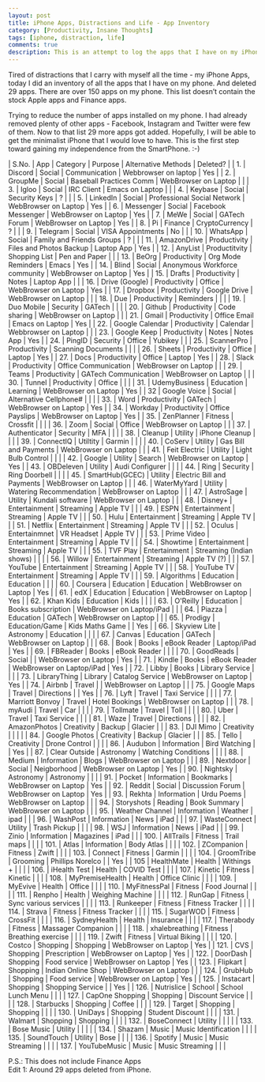 ```yaml
---
layout: post
title: iPhone Apps, Distractions and Life - App Inventory
category: [Productivity, Insane Thoughts]
tags: [iphone, distraction, life]
comments: true
description: This is an attempt to log the apps that I have on my iPhone.
---
```


Tired of distractions that I carry with myself all the time - my iPhone Apps, today I did an inventory of all the apps that I have on my phone. And deleted 29 apps. There are over 150 apps on my phone. This list doesn’t contain the stock Apple apps and Finance apps.

Trying to reduce the number of apps installed on my phone. I had already removed plenty of other apps - Facebook, Instagram and Twitter were few of them. Now to that list 29 more apps got added. Hopefully, I will be able to get the minimalist iPhone that I would love to have. This is the first step toward gaining my independence from the SmartPhone. :-)

| S.No. | App             | Category       | Purpose                       | Alternative Methods       | Deleted? |
| 1.    | Discord         | Social         | Communication                 | Webbrowser on laptop      | Yes      |
| 2.    | GroupMe         | Social         | Baseball Practices Comm       | WebBrowser on Laptop      |          |
| 3.    | Igloo           | Social         | IRC Client                    | Emacs on Laptop           |          |
| 4.    | Keybase         | Social         | Security Keys                 | ?                         |          |
| 5.    | LinkedIn        | Social         | Professional Social Network   | WebBrowser on Laptop      | Yes      |
| 6.    | Messenger       | Social         | Facebook Messenger            | WebBrowser on Laptop      | Yes      |
| 7.    | MeWe            | Social         | GATech Forum                  | WebBrowser on Laptop      | Yes      |
| 8.    | Pi              | Finance        | CryptoCurrency                | ?                         |          |
| 9.    | Telegram        | Social         | VISA Appointments             | No                        |          |
| 10.   | WhatsApp        | Social         | Family and Friends Groups     | ?                         |          |
| 11.   | AmazonDrive     | Productivity   | Files and Photos Backup       | Laptop App                | Yes      |
| 12.   | AnyList         | Productitvity  | Shopping List                 | Pen and Paper             |          |
| 13.   | BeOrg           | Productivity   | Org Mode Reminders            | Emacs                     | Yes      |
| 14.   | Blind           | Social         | Anonymous Workforce community | WebBrowser on Laptop      | Yes      |
| 15.   | Drafts          | Productivity   | Notes                         | Laptop App                |          |
| 16.   | Drive (Google)  | Productivity   | Office                        | WebBrowser on Laptop      | Yes      |
| 17.   | Dropbox         | Productivity   | Google Drive                  | WebBrowser on Laptop      |          |
| 18.   | Due             | Productivity   | Reminders                     |                           |          |
| 19.   | Duo Mobile      | Security       | GATech                        |                           |          |
| 20.   | Github          | Productivity   | Code sharing                  | WebBrowser on Laptop      |          |
| 21.   | Gmail           | Productivity   | Office Email                  | Emacs on Laptop           | Yes      |
| 22.   | Google Calendar | Productivity   | Calendar                      | Webbrowser on Laptop      |          |
| 23.   | Google Keep     | Productivity   | Notes                         | Notes App                 | Yes      |
| 24.   | PingID          | Security       | Office                        | Yubikey                   |          |
| 25.   | ScannerPro      | Productivity   | Scanning Documents            |                           |          |
| 26.   | Sheets          | Productivity   | Office                        | Laptop                    | Yes      |
| 27.   | Docs            | Productivity   | Office                        | Laptop                    | Yes      |
| 28.   | Slack           | Productivity   | Office Communication          | WebBrowser on Laptop      |          |
| 29.   | Teams           | Productivity   | GATech Communication          | WebBrowser on Laptop      |          |
| 30.   | Tunnel          | Productivity   | Office                        |                           |          |
| 31.   | UdemyBusiness   | Education      | Learning                      | WebBrowser on Laptop      | Yes      |
| 32    | Google Voice    | Social         | Alternative Cellphone#        |                           |          |
| 33.   | Word            | Productivity   | GATech                        | WebBrowser on Laptop      | Yes      |
| 34.   | Workday         | Productivity   | Office Payslips               | WebBrowser on Laptop      | Yes      |
| 35.   | ZenPlanner      | Fitness        | Crossfit                      |                           |          |
| 36.   | Zoom            | Social         | Office                        | WebBrowser on Laptop      |          |
| 37.   | Authenticator   | Security       | MFA                           |                           |          |
| 38.   | Cleanup         | Utility        | iPhone Cleanup                |                           |          |
| 39.   | ConnectIQ       | Utiltity       | Garmin                        |                           |          |
| 40.   | CoServ          | Utility        | Gas Bill and Payments         | WebBrowser on Laptop      |          |
| 41.   | Feit Electric   | Utility        | Light Bulb Control            |                           |          |
| 42.   | Google          | Utility        | Search                        | WebBrowser on Laptop      | Yes      |
| 43.   | OBDeleven       | Utility        | Audi Configurer               |                           |          |
| 44.   | Ring            | Security       | Ring Doorbell                 |                           |          |
| 45.   | SmartHub(GCEC)  | Utility        | Electric Bill and Payments    | WebBrowser on Laptop      |          |
| 46.   | WaterMyYard     | Utility        | Watering Recommendation       | WebBrowser on Laptop      |          |
| 47.   | AstroSage       | Utility        | Kundali software              | WebBrowser on Laptop      |          |
| 48.   | Disney+         | Entertainment  | Streaming                     | Apple TV                  |          |
| 49.   | ESPN            | Entertainment  | Streaming                     | Apple TV                  |          |
| 50.   | Hulu            | Entertainment  | Streaming                     | Apple TV                  |          |
| 51.   | Netflix         | Entertainment  | Streaming                     | Apple TV                  |          |
| 52.   | Oculus          | Entertainmnet  | VR Headset                    | Apple TV                  |          |
| 53.   | Prime Video     | Entertainment  | Streaming                     | Apple TV                  |          |
| 54.   | Showtime        | Entertainment  | Streaming                     | Apple TV                  |          |
| 55.   | TVF Play        | Entertainment  | Streaming (Indian shows)      |                           |          |
| 56.   | Willow          | Entertainment  | Streaming                     | Apple TV (?)              |          |
| 57.   | YouTube         | Entertainment  | Streaming                     | Apple TV                  |          |
| 58.   | YouTube TV      | Entertainment  | Streaming                     | Apple TV                  |          |
| 59.   | Algorithms      | Education      | Education                     |                           |          |
| 60.   | Coursera        | Education      | Education                     | WebBrowser on Laptop      | Yes      |
| 61.   | edX             | Education      | Education                     | WebBrowser on Laptop      | Yes      |
| 62.   | Khan Kids       | Education      | Kids                          |                           |          |
| 63.   | O'Reilly        | Education      | Books subscription            | WebBrowser on Laptop/iPad |          |
| 64.   | Piazza          | Education      | GATech                        | WebBrowser on Laptop      |          |
| 65.   | Prodigy         | Education/Game | Kids Maths Game               |                           | Yes      |
| 66.   | Skyview Lite    | Astronomy      | Education                     |                           |          |
| 67.   | Canvas          | Education      | GATech                        | WebBrowser on Laptop      |          |
| 68.   | Book            | Books          | eBook Reader                  | Laptop/iPad               | Yes      |
| 69.   | FBReader        | Books          | eBook Reader                  |                           |          |
| 70.   | GoodReads       | Social         |                               | WebBrowser on Laptop      | Yes      |
| 71.   | Kindle          | Books          | eBook Reader                  | WebBrowser on Laptop/iPad | Yes      |
| 72.   | Libby           | Books          | Library Service               |                           |          |
| 73.   | LibraryThing    | Library        | Catalog Service               | WebBrowser on Laptop      | Yes      |
| 74.   | Airbnb          | Travel         |                               | WebBrowser on Laptop      |          |
| 75.   | Google Maps     | Travel         | Directions                    |                           | Yes      |
| 76.   | Lyft            | Travel         | Taxi Service                  |                           |          |
| 77.   | Marriott Bonvoy | Travel         | Hotel Bookings                | WebBrowser on Laptop      |          |
| 78.   | myAudi          | Travel         | Car                           |                           |          |
| 79.   | Tollmate        | Travel         | Toll                          |                           |          |
| 80.   | Uber            | Travel         | Taxi Service                  |                           |          |
| 81.   | Waze            | Travel         | Directions                    |                           |          |
| 82.   | AmazonPhotos    | Creativity     | Backup                        | Glacier                   |          |
| 83.   | DJI Mimo        | Creativity     |                               |                           |          |
| 84.   | Google Photos   | Creativity     | Backup                        | Glacier                   |          |
| 85.   | Tello           | Creativity     | Drone Control                 |                           |          |
| 86.   | Audubon         | Information    | Bird Watching                 |                           |  Yes     |
| 87.   | Clear Outside   | Astronomy      | Watching Conditions           |                           |          |
| 88.   | Medium          | Information    | Blogs                         | WebBrowser on Laptop      |          |
| 89.   | Nextdoor        | Social         | Neigborhood                   | WebBrowser on Laptop      | Yes      |
| 90.   | Nightsky        | Astronomy      | Astronomy                     |                           |          |
| 91.   | Pocket          | Information    | Bookmarks                     | WebBrowser on Laptop      | Yes      |
| 92.   | Reddit          | Social         | Discussion Forum              | WebBrowser on Laptop      | Yes      |
| 93.   | Rekhta          | Information    | Urdu Poems                    | WebBrowser on Laptop      |          |
| 94.   | Storyshots      | Reading        | Book Summary                  | WebBrowser on Laptop      |          |
| 95.   | Weather Channel | Information    | Weather                       | ipad                      |          |
| 96.   | WashPost        | Information    | News                          | iPad                      |          |
| 97.   | WasteConnect    | Utility        | Trash Pickup                  |                           |          |
| 98.   | WSJ             | Information    | News                          | iPad                      |          |
| 99.   | Zinio           | Information    | Magazines                     | iPad                      |          |
| 100.  | AllTrails       | Fitness        | Trail maps                    |                           |          |
| 101.  | Atlas           | Information    | Body Atlas                    |                           |          |
| 102.  | ZCompanion      | Fitness        | Zwift                         |                           |          |
| 103.  | Connect         | Fitness        | Garmin                        |                           |          |
| 104.  | GroomTribe      | Grooming       | Phillips Norelco              |                           | Yes      |
| 105   | HealthMate      | Health         | Withings +                    |                           |          |
| 106.  | iHealth Test    | Health         | COVID Test                    |                           |          |
| 107.  | Kinetic         | Fitness        | Kinetic                       |                           |          |
| 108.  | MyPremiseHealth | Health         | Office Clinic                 |                           |          |
| 109.  | MyEvive         | Health         | Office                        |                           |          |
| 110.  | MyFitnessPal    | Fitness        | Food Journal                  |                           |          |
| 111.  | Renpho          | Health         | Weighing Machine              |                           |          |
| 112.  | RunGap          | Fitness        | Sync various services         |                           |          |
| 113.  | Runkeeper       | Fitness        | Fitness Tracker               |                           |          |
| 114.  | Strava          | Fitness        | Fitness Tracker               |                           |          |
| 115.  | SugarWOD        | Fitness        | CrossFit                      |                           |          |
| 116.  | SydneyHealth    | Health         | Insurance                     |                           |          |
| 117.  | Therabody       | Fitness        | Massager Companion            |                           |          |
| 118.  | xhalebreathing  | Fitness        | Breathing exercise            |                           |          |
| 119.  | Zwift           | Fitness        | Virtual Biking                |                           |          |
| 120.  | Costco          | Shopping       | Shopping                      | WebBrowser on Laptop      |  Yes     |
| 121.  | CVS             | Shopping       | Prescription                  | WebBrowser on Laptop      |  Yes     |
| 122.  | DoorDash        | Shopping       | Food service                  | WebBrowser on Laptop      |  Yes     |
| 123.  | Flipkart        | Shopping       | Indian Online Shop            | WebBrowser on Laptop      |          |
| 124.  | GrubHub         | Shopping       | Food service                  | WebBrowser on Laptop      |  Yes     |
| 125.  | Instacart       | Shopping       | Shopping Service              |                           |  Yes     |
| 126.  | Nutrislice      | School         | School Lunch Menu             |                           |          |
| 127.  | CapOne Shopping | Shopping       | Discount Service              |                           |          |
| 128.  | Starbucks       | Shopping       | Coffee                        |                           |          |
| 129.  | Target          | Shopping       | Shopping                      |                           |          |
| 130.  | UniDays         | Shopping       | Student Discount              |                           |          |
| 131.  | Walmart         | Shopping       | Shopping                      |                           |          |
| 132.  | BoseConnect     | Utility        |                               |                           |          |
| 133.  | Bose Music      | Utility        |                               |                           |          |
| 134.  | Shazam          | Music          | Music Identification          |                           |          |
| 135.  | SoundTouch      | Utility        | Bose                          |                           |          |
| 136.  | Spotify         | Music          | Music Streaming               |                           |          |
| 137.  | YouTubeMusic    | Music          | Music Streaming               |                           |          |


P.S.: This does not include Finance Apps  
Edit 1: Around 29 apps deleted from iPhone.
